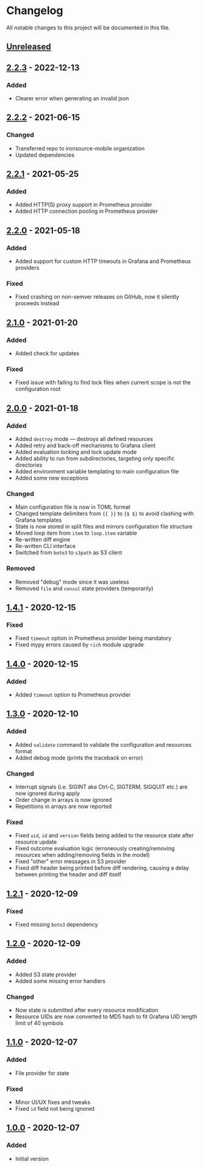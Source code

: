 # Changelog

All notable changes to this project will be documented in this file.

## [Unreleased]

## [2.2.3] - 2022-12-13

### Added

- Clearer error when generating an invalid json

## [2.2.2] - 2021-06-15

### Changed

- Transferred repo to ironsource-mobile organization
- Updated dependencies

## [2.2.1] - 2021-05-25

### Added

- Added HTTP(S) proxy support in Prometheus provider
- Added HTTP connection pooling in Prometheus provider

## [2.2.0] - 2021-05-18

### Added

- Added support for custom HTTP timeouts in Grafana and Prometheus providers

### Fixed

- Fixed crashing on non-semver releases on GitHub, now it silently proceeds instead

## [2.1.0] - 2021-01-20

### Added

- Added check for updates

### Fixed

- Fixed issue with failing to find lock files when current scope is not the configuration root

## [2.0.0] - 2021-01-18

### Added

- Added `destroy` mode — destroys all defined resources
- Added retry and back-off mechanisms to Grafana client
- Added evaluation locking and lock update mode
- Added ability to run from subdirectories, targeting only specific directories
- Added environment variable templating to main configuration file
- Added some new exceptions

### Changed

- Main configuration file is now in TOML format
- Changed template delimiters from `{{ }}` to `{$ $}` to avoid clashing with Grafana templates
- State is now stored in split files and mirrors configuration file structure
- Moved loop item from `item` to `loop.item` variable
- Re-written diff engine
- Re-written CLI interface
- Switched from `boto3` to `s3path` as S3 client

### Removed

- Removed "debug" mode since it was useless
- Removed `file` and `consul` state providers (temporarily)

## [1.4.1] - 2020-12-15

### Fixed

- Fixed `timeout` option in Prometheus provider being mandatory
- Fixed mypy errors caused by `rich` module upgrade

## [1.4.0] - 2020-12-15

### Added

- Added `timeout` option to Prometheus provider

## [1.3.0] - 2020-12-10

### Added

- Added `validate` command to validate the configuration and resources format
- Added debug mode (prints the traceback on error)

### Changed

- Interrupt signals (i.e. SIGINT aka Ctrl-C, SIGTERM, SIGQUIT etc.) are now ignored during apply
- Order change in arrays is now ignored
- Repetitions in arrays are now reported

### Fixed

- Fixed `uid`, `id` and `version` fields being added to the resource state after resource update
- Fixed outcome evaluation logic (erroneously creating/removing resources when adding/removing fields in the model)
- Fixed "other" error messages in S3 provider
- Fixed diff header being printed before diff rendering, causing a delay between printing the header and diff itself

## [1.2.1] - 2020-12-09

### Fixed

- Fixed missing `boto3` dependency

## [1.2.0] - 2020-12-09

### Added

- Added S3 state provider
- Added some missing error handlers

### Changed

- Now state is submitted after every resource modification
- Resource UIDs are now converted to MD5 hash to fit Grafana UID length limit of 40 symbols

## [1.1.0] - 2020-12-07

### Added

- File provider for state

### Fixed

- Minor UI/UX fixes and tweaks
- Fixed `id` field not being ignored

## [1.0.0] - 2020-12-07

### Added

- Initial version

[unreleased]: https://github.com/ironsource-mobile/gdbt/compare/v2.2.3...HEAD
[2.2.3]: https://github.com/ironsource-mobile/gdbt/compare/v2.2.2...v2.2.3
[2.2.2]: https://github.com/ironsource-mobile/gdbt/compare/v2.2.1...v2.2.2
[2.2.1]: https://github.com/ironsource-mobile/gdbt/compare/v2.2.0...v2.2.1
[2.2.0]: https://github.com/ironsource-mobile/gdbt/compare/v2.1.0...v2.2.0
[2.1.0]: https://github.com/ironsource-mobile/gdbt/compare/v2.0.0...v2.1.0
[2.0.0]: https://github.com/ironsource-mobile/gdbt/compare/v1.4.1...v2.0.0
[1.4.1]: https://github.com/ironsource-mobile/gdbt/compare/v1.4.0...v1.4.1
[1.4.0]: https://github.com/ironsource-mobile/gdbt/compare/v1.3.0...v1.4.0
[1.3.0]: https://github.com/ironsource-mobile/gdbt/compare/v1.2.1...v1.3.0
[1.2.1]: https://github.com/ironsource-mobile/gdbt/compare/v1.2.0...v1.2.1
[1.2.0]: https://github.com/ironsource-mobile/gdbt/compare/v1.1.0...v1.2.0
[1.1.0]: https://github.com/ironsource-mobile/gdbt/compare/v1.0.0...v1.1.0
[1.0.0]: https://github.com/ironsource-mobile/gdbt/compare/2c07324...v1.0.0
